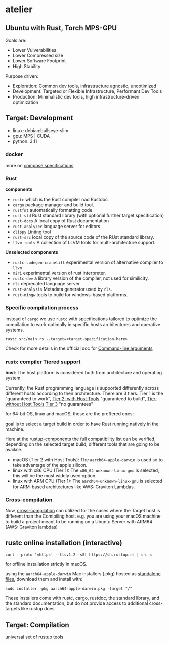 # atelier


## Ubuntu with Rust, Torch MPS-GPU

Goals are:

- Lower Vulverabilities
- Lower Compressed size
- Lower Software Footprint
- High Stability

Purpose driven:
 
- Exploration: Common dev tools, infrastructure agnostic, unoptimized
- Development: Targeted or Flexible Infrastructure, Performant Dev Tools
- Production: Minimalistic dev tools, high infrastructure-driven optimization

## Target: Development

- linux: debian:bullseye-slim
- gpu: MPS | CUDA
- python: 3.11

### docker

more on [compose specifications](https://github.com/compose-spec/compose-spec)

### Rust

**components**

- `rustc` which is the Rust compiler nad Rustdoc
- `cargo` package manager and build tool.
- `rustfmt` automatically formatting code.
- `rust-std` Rust standard library (with optional further target specification)
- `rust-docs` A local copy of Rust documentation
- `rust-analyzer` language server for editors
- `clippy` Linting tool
- `rust-src` local copy of the source code of the RUst standard library.
- `llvm-tools` A collection of LLVM tools for multi-architecture support.

**Unselected components**

- `rustc-codegen-cranelift` experimental version of alternative compiler to `llvm`
- `miri` experimental version of rust interpreter.
- `rustc-dev` a library version of the compiler, not used for similicity.
- `rls` deprecated language server
- `rust-analysis` Metadata generator used by `rls`. 
- `rust-mingw` tools to build for windows-based platforms.

### Specific compilation process

instead of `cargo` we use `rustc` with specifications tailored to optimize the compilation
to work optimally in specific hosts architectures and operative systems.

```shell
rustc src/main.rs --target=<target-specification-here>
```
Check for more details in the official doc for [Command-line arguments]("https://doc.rust-lang.org/nightly/rustc/command-line-arguments.html")

### `rustc` compiler Tiered support

**host**: The host platform is considered both from architecture and operating system. 

Currently, the Rust programming language is supported differently across different hosts 
according to their architecture. There are 3 tiers. Tier 1 is the "guaranteed to work", 
[Tier 2: with Host Tools](https://doc.rust-lang.org/nightly/rustc/platform-support.html#tier-2-with-host-tools) "guaranteed to build", [Tier: without Host Tools](https://doc.rust-lang.org/nightly/rustc/platform-support.html#tier-2-without-host-tools) [Tier 3](https://doc.rust-lang.org/nightly/rustc/platform-support.html#tier-3) "no guarantees"

for 64-bit OS, linux and macOS, these are the preffered ones:

goal is to select a target build in order to have Rust running natively in the machine. 

Here at the [rustup-components](https://rust-lang.github.io/rustup-components-history/) the full compatibility list can be verified, depending on the selected target build, different tools that are going to be availale. 

- macOS (Tier 2 with Host Tools): The `aarch64-apple-darwin` is used so to take advantage of the apple silicon. 
- linux with x86 CPU (Tier 1): The `x86_64-unknown-linux-gnu` is selected, this will be the most widely used option.
- linux with ARM CPU (Tier 1): The `aarch64-unknown-linux-gnu` is selected for ARM-based architectures like AWS: Graviton Lambdas.

### Cross-compilation

Now, [cross-compilation]("https://rust-lang.github.io/rustup/cross-compilation.html#cross-compilation") can utilized for the cases where the Target host is different than the Comipiling host. e.g. you are using your macOS machine to build a project meant to be running on a Ubuntu Server with ARM64 (AWS: Graviton lambdas)

## rustc online installation (interactive)

```
curl --proto '=https' --tlsv1.2 -sSf https://sh.rustup.rs | sh -s
```

for offline installation strictly in macOS.

using the `aarch64-apple-darwin` Mac installers (.pkg) hosted as [standalone files](https://forge.rust-lang.org/infra/other-installation-methods.html#standalone-installers), download them and install with:

```
sudo installer -pkg aarch64-apple-darwin.pkg -target "/"
```

These installers come with rustc, cargo, rustdoc, the standard library, and the standard documentation, but do not provide access to additional cross-targets like rustup does

## Target: Compilation

universal set of rustup tools

